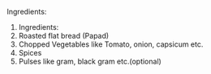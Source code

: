Ingredients:
1. Ingredients:
1. Roasted flat bread (Papad)
2. Chopped Vegetables like Tomato, onion, capsicum etc.
3. Spices
4. Pulses like gram, black gram etc.(optional)
